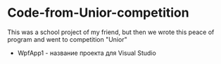 # Code-from-Unior-competition
This was a school project of my friend, but then we wrote this peace of program and went to competition "Unior"

- WpfApp1 - название проекта для Visual Studio
